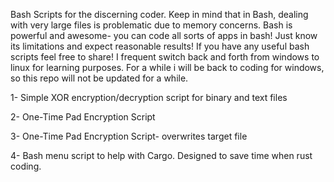 Bash Scripts for the discerning coder. Keep in mind that in Bash, dealing with very large files is problematic due to memory concerns. Bash is powerful and awesome- you can code all sorts of apps in bash! Just know its limitations and expect reasonable results! If you have any useful bash scripts feel free to share! I frequent switch back and forth from windows to linux for learning purposes. For a while i will be back to coding for windows, so this repo will not be updated for a while. 

1- Simple XOR encryption/decryption script for binary and text files

2- One-Time Pad Encryption Script 

3- One-Time Pad Encryption Script- overwrites target file

4- Bash menu script to help with Cargo. Designed to save time when rust coding. 
